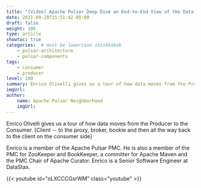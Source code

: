 ```yaml
---
title: "[Video] Apache Pulsar Deep Dive an End-to-End View of the Data Flow"
date: 2021-09-20T15:51:42-05:00
draft: false
weight: 100
type: article
showtoc: true
categories:  # must be lowercase shishkabob
    - pulsar-architecture
    - pulsar-components
tags:
    - consumer
    - producer
level: 100
summary: Enrico Olivelli gives us a tour of how data moves from the Producer to the Consumer.
imgUrl:
author:
    name: Apache Pulsar Neighborhood
    imgUrl:
---
```


Enrico Olivelli gives us a tour of how data moves from the Producer to the Consumer. [Client -- to the proxy, broker, bookie and then all the way back to the client on the consumer side]

Enrico is a member of the Apache Pulsar PMC. He is also a member of the PMC for ZooKeeper and BookKeeper, a committer for Apache Maven and the PMC Chair of Apache Curator. Enrico is a Senior Software Engineer at DataStax.

{{< youtube id="oLXCCCGsrWM" class="youtube" >}}
